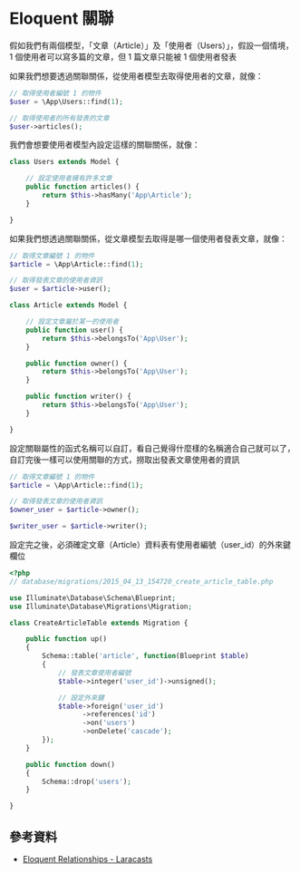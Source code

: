 # Eloquent 關聯


假如我們有兩個模型，「文章（Article）」及「使用者（Users）」，假設一個情境，1 個使用者可以寫多篇的文章，但 1 篇文章只能被 1 個使用者發表

如果我們想要透過關聯關係，從使用者模型去取得使用者的文章，就像：

```php
// 取得使用者編號 1 的物件
$user = \App\Users::find(1);

// 取得使用者的所有發表的文章
$user->articles();
```

我們會想要使用者模型內設定這樣的關聯關係，就像：


```php
class Users extends Model {

    // 設定使用者擁有許多文章
    public function articles() {
        return $this->hasMany('App\Article');
    }

}
```

如果我們想透過關聯關係，從文章模型去取得是哪一個使用者發表文章，就像：

```php
// 取得文章編號 1 的物件
$article = \App\Article::find(1);

// 取得發表文章的使用者資訊
$user = $article->user();
```

```php
class Article extends Model {

    // 設定文章屬於某一的使用者
    public function user() {
        return $this->belongsTo('App\User');
    }

    public function owner() {
        return $this->belongsTo('App\User');
    }

    public function writer() {
        return $this->belongsTo('App\User');
    }

}
```

設定關聯屬性的函式名稱可以自訂，看自己覺得什麼樣的名稱適合自己就可以了，自訂完後一樣可以使用關聯的方式，撈取出發表文章使用者的資訊

```php
// 取得文章編號 1 的物件
$article = \App\Article::find(1);

// 取得發表文章的使用者資訊
$owner_user = $article->owner();

$writer_user = $article->writer();
```

設定完之後，必須確定文章（Article）資料表有使用者編號（user_id）的外來鍵欄位

```php
<?php
// database/migrations/2015_04_13_154720_create_article_table.php

use Illuminate\Database\Schema\Blueprint;
use Illuminate\Database\Migrations\Migration;

class CreateArticleTable extends Migration {

    public function up()
    {
        Schema::table('article', function(Blueprint $table)
        {
            // 發表文章使用者編號
            $table->integer('user_id')->unsigned();

            // 設定外來鍵
            $table->foreign('user_id')
                  ->references('id')
                  ->on('users')
                  ->onDelete('cascade');
        });
    }

    public function down()
    {
        Schema::drop('users');
    }

}

```

## 參考資料
* [Eloquent Relationships - Laracasts](https://laracasts.com/series/laravel-5-fundamentals/episodes/14)
